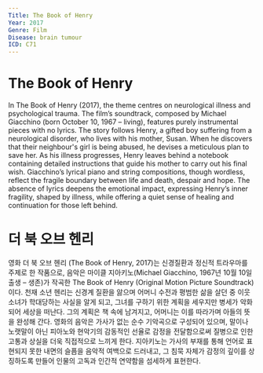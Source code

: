 ```yaml
---
Title: The Book of Henry 
Year: 2017
Genre: Film
Disease: brain tumour
ICD: C71
---
```


# The Book of Henry

In The Book of Henry (2017), the theme centres on neurological illness and psychological trauma. The film’s soundtrack, composed by Michael Giacchino (born October 10, 1967 – living), features purely instrumental pieces with no lyrics. The story follows Henry, a gifted boy suffering from a neurological disorder, who lives with his mother, Susan. When he discovers that their neighbour's girl is being abused, he devises a meticulous plan to save her. As his illness progresses, Henry leaves behind a notebook containing detailed instructions that guide his mother to carry out his final wish. Giacchino’s lyrical piano and string compositions, though wordless, reflect the fragile boundary between life and death, despair and hope. The absence of lyrics deepens the emotional impact, expressing Henry’s inner fragility, shaped by illness, while offering a quiet sense of healing and continuation for those left behind.

# 더 북 오브 헨리

영화 더 북 오브 헨리 (The Book of Henry, 2017)는 신경질환과 정신적 트라우마를 주제로 한 작품으로, 음악은 마이클 지아키노(Michael Giacchino, 1967년 10월 10일 출생 – 생존)가 작곡한 The Book of Henry (Original Motion Picture Soundtrack)이다. 천재 소년 헨리는 신경계 질환을 앓으며 어머니 수전과 평범한 삶을 살던 중 이웃 소녀가 학대당하는 사실을 알게 되고, 그녀를 구하기 위한 계획을 세우지만 병세가 악화되어 세상을 떠난다. 그의 계획은 책 속에 남겨지고, 어머니는 이를 따라가며 아들의 뜻을 완성해 간다. 영화의 음악은 가사가 없는 순수 기악곡으로 구성되어 있으며, 말이나 노랫말이 아닌 피아노와 현악기의 감동적인 선율로 감정을 전달함으로써 질병으로 인한 고통과 상실을 더욱 직접적으로 느끼게 한다. 지아키노는 가사의 부재를 통해 언어로 표현되지 못한 내면의 슬픔을 음악적 여백으로 드러내고, 그 침묵 자체가 감정의 깊이를 상징하도록 만들어 인물의 고독과 인간적 연약함을 섬세하게 표현한다.
